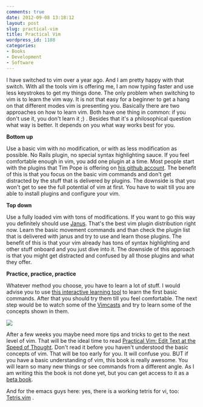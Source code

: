 ```yaml
---
comments: true
date: 2012-09-08 13:18:12
layout: post
slug: practical-vim
title: Practical Vim
wordpress_id: 1188
categories:
- Books
- Development
- Software
---
```


I have switched to vim over a year ago. And I am pretty happy with that switch.
With all the tools vim is offering me, I am now typing faster and use less
keystrokes to get my things done. The only problem when switching to vim is to
learn the vim way. It is not that easy for a beginner to get a hang on that
different modes vim is presenting you. Basically there are two approaches on
how to learn vim. Both have one thing in common: if you don't use it, you don't
learn it ;) . Besides that it's a philosophical question what way is better. It
depends on you what way works best for you.

**Bottom up**

Use a basic vim with no modification, or with as less modification as possible.
No Rails plugin, no special syntax highlighting sauce. If you feel comfortable
enough in vim, you add one plugin at a time. Most people start with the plugins
that Tim Pope is offering on [his github account](github.com/tpope/). The
benefit of this is that you focus on the basic vim commands and don't get
distracted by the stuff that is delivered by plugins. The downside is that you
won't get to see the full potential of vim at first. You have to wait till you
are able to install plugins and configure your vim.

**Top down**

Use a fully loaded vim with tons of modifications. If you want to go this way
you definitely should use [Janus](github.com/carlhuda/janus). That's the best
vim plugin distribution right now. Learn the basic movement commands and than
check the plugin list that is delivered with janus and try to use and learn
those plugins. The benefit of this is that your vim already has tons of syntax
highlighting and other stuff onboard and you just dive into it. The downside of
this approach is that you might get distracted and confused by all those
plugins and what they offer.

**Practice, practice, practice**

Whatever method you choose, you have to learn a lot of stuff. I would advise
you to use [this interactive learning tool](http://www.openvim.com/tutorial.html) 
to learn the first basic commands. After that you should try them till you
feel comfortable. The next step would be to  watch some of the
[Vimcasts](http://vimcasts.org/episodes/archive) and try to learn some of the
concepts shown in them.

[![](http://ws.assoc-amazon.de/widgets/q?_encoding=UTF8&ASIN=1934356980&Format=_SL160_&ID=AsinImage&MarketPlace=DE&ServiceVersion=20070822&WS=1&tag=wannawork-21)](http://www.amazon.de/gp/product/1934356980/ref=as_li_ss_il?ie=UTF8&camp=1638&creative=19454&creativeASIN=1934356980&linkCode=as2&tag=wannawork-21)

After a few weeks you maybe need more tips and tricks to get to the next level
of vim. That will be the ideal time to read [Practical Vim: Edit Text at the Speed of Thought](http://www.amazon.de/gp/product/1934356980/ref=as_li_ss_tl?ie=UTF8&camp=1638&creative=19454&creativeASIN=1934356980&linkCode=as2&tag=wannawork-21).
Don't read it before you haven't understood the basic concepts of vim. That
will be too early for you. It will confuse you. BUT if you have a basic
understanding of vim, this book is really awesome. You will learn so many new
things or see commands from a different angle. As I am writing this the book is
not done yet, but you can get access to it as a [beta book](http://pragprog.com/book/dnvim/practical-vim).

And for the emacs guys here: yes, there is a working tetris for vi, too:
[Tetris.vim](http://www.vim.org/scripts/script.php?script_id=172) .
